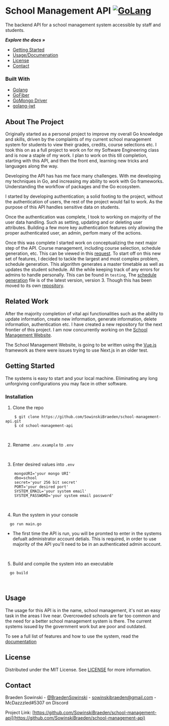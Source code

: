 # School Management API [![GoLang](https://pkg.go.dev/badge/golang.org/x/example.svg)](https://go.dev/)

The backend API for a school management system accessible by staff and students.

***Explore the docs »***
* [Getting Started](#getting-started)
* [Usage/Documenation](#usage)
* [License](#license)
* [Contact](#contact)

### Built With

* [Golang](https://go.dev/)
* [GoFiber](https://gofiber.io/)
* [GoMongo Driver](https://docs.mongodb.com/drivers/go/current/)
* [golang-jwt](https://github.com/golang-jwt/jwt)

## About The Project

Originally started as a personal project to improve my overall Go knowledge and skills, driven by the complaints
of my current school management system for students to view their grades, credits, course selections etc. I took
this on as a full project to work on for my Software Engineering class and is now a staple of my work. I plan to
work on this till completion, starting with this API, and then the front end, learning new tricks and languages
along the way.

Developing the API has has me face many challenges. With me developing my techniques in Go, and increasing my 
ability to work with Go frameworks. Understanding the workflow of packages and the Go ecosystem.

I started by developing authentication; a solid footing to the project, without the authentication of users, 
the rest of the project would fail to work. As the purpose of this API handles sensitive data on students.

Once the authentication was complete, I took to working on majority of the user data handling. Such as 
setting, updating and or deleting user attributes. Building a few more key authentication features only 
allowing the proper authenticated user, an admin, perfom many of the actions.

Once this was complete I started work on conceptualizing the next major step of the API. Course management,
including course selection, schedule generation, etc. This can be viewed in this [request](https://github.com/SowinskiBraeden/school-management-api/issues/5).
To start off on this new set of features, I decided to tackle the largest and most complex problem, 
schedule generation. This algorithm generates a master timetable as well as updates the student schedule. 
All the while keeping track of any errors for admins to handle personally. This can be found in `testing`,
The [schedule generation](/test/scheduleGenerator) file is of the latest version, version 3. Though this has 
been moved to its own [repository](https://github.com/SowinskiBraeden/ScheduleGeneratorApp).

## Related Work

After the majority completion of vital api functionalities such as the ability to update information, create new
information, generate information, delete information, authentication etc. I have created a new repository 
for the next frontier of this project. I am now concurrently working on the [School Management Website](https://github.com/SowinskiBraeden/school-management-vue).

The School Management Website, is going to be written using the [Vue.js](https://vuejs.org/) framework as there were issues trying to use Next.js in an older test.

## Getting Started

The systems is easy to start and your local machine. Eliminating any long unforgiving configurations you may face in other software.

### Installation

1. Clone the repo
```
    $ git clone https://github.com/SowinskiBraeden/school-management-api.git
    $ cd school-management-api
```

<br>

2. Rename `.env.example` to `.env`

<br>

3. Enter desired values into `.env`
```
    mongoURI='your mongo URI'
    dbo=school
    secret='your 256 bit secret'
    PORT='your desired port'
    SYSTEM_EMAIL='your system email'
    SYSTEM_PASSWORD='your system email password'
```

<br>

4. Run the system in your console
```
  go run main.go
```

* The first time the API is run, you will be promted to enter in the systems defualt administrator account detials.
 This is required, in order to use majority of the API you'll need to be in an authenticated admin account.

<br>

5. Build and compile the system into an executable
```
  go build
```
<br>


## Usage

The usage for this API is in the name, school management, it's not an easy task in the areas I live near. Overcrowded schools are far too common and the need for a better school management system is there. The current systems issued by the government work but are poor and outdated.

To see a full list of features and how to use the system, read the [documentation](DOCUMENTATION.md)


<!-- LICENSE -->
## License

Distributed under the MIT License. See [LICENSE](LICENSE) for more information.


<!-- CONTACT -->
## Contact

Braeden Sowinski - [@BraedenSowinski](https://twitter.com/BraedenSowinski) - sowinskibraeden@gmail.com - McDazzzled#5307 on Discord

Project Link: [https://github.com/SowinskiBraeden/school-management-api](https://github.com/SowinskiBraeden/school-management-api)
